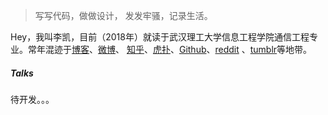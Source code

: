 > 写写代码，做做设计，
> 发发牢骚，记录生活。

Hey，我叫李凯，目前（2018年）就读于武汉理工大学信息工程学院通信工程专业。常年混迹于[博客](https://kerwin1993.github.io/)、[微博](https://weibo.com/u/3953285929?is_all=1)、
[知乎](https://www.zhihu.com/people/kerwin-76/activities)、[虎扑](https://nba.hupu.com/)、[Github](http://github.com/huxpro)、[reddit](http://www.reddit.com/) 、[tumblr](http://www.tumblr.com/)等地带。


##### Talks
待开发。。。
